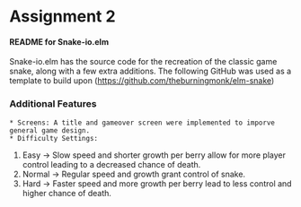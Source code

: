 # Assignment 2

#### README for Snake-io.elm 
Snake-io.elm has the source code for the recreation of the classic game snake, along with a few extra additions. 
The following GitHub was used as a template to build upon (https://github.com/theburningmonk/elm-snake)

### Additional Features
	* Screens: A title and gameover screen were implemented to imporve general game design.
	* Difficulty Settings:
1. Easy -> Slow speed and shorter growth per berry allow for more player control leading to a decreased chance of death.
2. Normal -> Regular speed and growth grant control of snake.
3. Hard -> Faster speed and more growth per berry lead to less control and higher chance of death.
